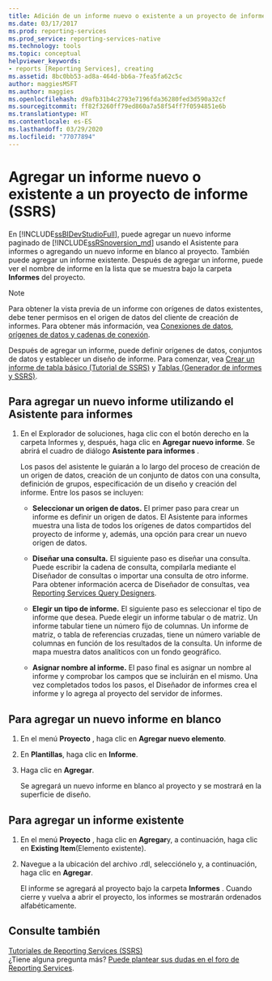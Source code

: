 ```yaml
---
title: Adición de un informe nuevo o existente a un proyecto de informe | Microsoft Docs
ms.date: 03/17/2017
ms.prod: reporting-services
ms.prod_service: reporting-services-native
ms.technology: tools
ms.topic: conceptual
helpviewer_keywords:
- reports [Reporting Services], creating
ms.assetid: 8bc0bb53-ad8a-464d-bb6a-7fea5fa62c5c
author: maggiesMSFT
ms.author: maggies
ms.openlocfilehash: d9afb31b4c2793e7196fda36280fed3d590a32cf
ms.sourcegitcommit: ff82f3260ff79ed860a7a58f54ff7f0594851e6b
ms.translationtype: HT
ms.contentlocale: es-ES
ms.lasthandoff: 03/29/2020
ms.locfileid: "77077894"
---
```

# <a name="add-a-new-or-existing-report-to-a-report-project-ssrs"></a>Agregar un informe nuevo o existente a un proyecto de informe (SSRS)
  En [!INCLUDE[ssBIDevStudioFull](../../includes/ssbidevstudiofull-md.md)], puede agregar un nuevo informe paginado de [!INCLUDE[ssRSnoversion_md](../../includes/ssrsnoversion-md.md)] usando el Asistente para informes o agregando un nuevo informe en blanco al proyecto. También puede agregar un informe existente. Después de agregar un informe, puede ver el nombre de informe en la lista que se muestra bajo la carpeta **Informes** del proyecto.  
  
> [!NOTE]  
>  Para obtener la vista previa de un informe con orígenes de datos existentes, debe tener permisos en el origen de datos del cliente de creación de informes. Para obtener más información, vea [Conexiones de datos, orígenes de datos y cadenas de conexión](../../reporting-services/report-data/data-connections-data-sources-and-connection-strings-report-builder-and-ssrs.md).  
  
 Después de agregar un informe, puede definir orígenes de datos, conjuntos de datos y establecer un diseño de informe. Para comenzar, vea [Crear un informe de tabla básico &#40;Tutorial de SSRS&#41;](../../reporting-services/create-a-basic-table-report-ssrs-tutorial.md) y [Tablas &#40;Generador de informes y SSRS&#41;](../../reporting-services/report-design/tables-report-builder-and-ssrs.md).  
  
## <a name="to-add-a-new-report-using-the-report-wizard"></a>Para agregar un nuevo informe utilizando el Asistente para informes  
  
1.  En el Explorador de soluciones, haga clic con el botón derecho en la carpeta Informes y, después, haga clic en **Agregar nuevo informe**. Se abrirá el cuadro de diálogo **Asistente para informes** .  
  
     Los pasos del asistente le guiarán a lo largo del proceso de creación de un origen de datos, creación de un conjunto de datos con una consulta, definición de grupos, especificación de un diseño y creación del informe. Entre los pasos se incluyen:  
  
    -   **Seleccionar un origen de datos.** El primer paso para crear un informe es definir un origen de datos. El Asistente para informes muestra una lista de todos los orígenes de datos compartidos del proyecto de informe y, además, una opción para crear un nuevo origen de datos.  
  
    -   **Diseñar una consulta.** El siguiente paso es diseñar una consulta. Puede escribir la cadena de consulta, compilarla mediante el Diseñador de consultas o importar una consulta de otro informe. Para obtener información acerca de Diseñador de consultas, vea [Reporting Services Query Designers](https://msdn.microsoft.com/library/07efd3f1-804f-45f7-b62a-3e727a3d9835).  
  
    -   **Elegir un tipo de informe.** El siguiente paso es seleccionar el tipo de informe que desea. Puede elegir un informe tabular o de matriz. Un informe tabular tiene un número fijo de columnas. Un informe de matriz, o tabla de referencias cruzadas, tiene un número variable de columnas en función de los resultados de la consulta. Un informe de mapa muestra datos analíticos con un fondo geográfico.  
  
    -   **Asignar nombre al informe.**  El paso final es asignar un nombre al informe y comprobar los campos que se incluirán en el mismo. Una vez completados todos los pasos, el Diseñador de informes crea el informe y lo agrega al proyecto del servidor de informes.  
  
## <a name="to-add-a-new-blank-report"></a>Para agregar un nuevo informe en blanco  
  
1.  En el menú **Proyecto** , haga clic en **Agregar nuevo elemento**.  
  
2.  En **Plantillas**, haga clic en **Informe**.  
  
3.  Haga clic en **Agregar**.  
  
     Se agregará un nuevo informe en blanco al proyecto y se mostrará en la superficie de diseño.  
  
## <a name="to-add-an-existing-report"></a>Para agregar un informe existente  
  
1.  En el menú **Proyecto** , haga clic en **Agregar**y, a continuación, haga clic en  **Existing Item**(Elemento existente).  
  
2.  Navegue a la ubicación del archivo .rdl, selecciónelo y, a continuación, haga clic en **Agregar**.  
  
     El informe se agregará al proyecto bajo la carpeta **Informes** . Cuando cierre y vuelva a abrir el proyecto, los informes se mostrarán ordenados alfabéticamente.  
  
## <a name="see-also"></a>Consulte también  
 [Tutoriales de Reporting Services &#40;SSRS&#41;](../../reporting-services/reporting-services-tutorials-ssrs.md)  
 ¿Tiene alguna pregunta más? [Puede plantear sus dudas en el foro de Reporting Services](https://go.microsoft.com/fwlink/?LinkId=620231).
  
  
